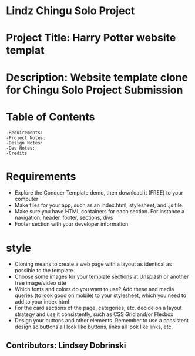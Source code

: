# Lindz Chingu Solo Project


# Project Title: Harry Potter website templat
# Description: Website template clone for Chingu Solo Project Submission

 # Table of Contents
    -Requirements:
    -Project Notes:
    -Design Notes:
    -Dev Notes:
    -Credits


# Requirements
- Explore the Conquer Template demo, then download it (FREE) to your computer
- Make files for your app, such as an index.html, stylesheet, and .js file.
-  Make sure you have HTML containers for each section. For instance a navigation, header, footer, sections, divs
-  Footer section with your developer information
# style
-  Cloning means to create a web page with a layout as identical as possible to the template.
- Choose some images for your template sections at Unsplash or another free image/video site
- Which fonts and colors do you want to use? Add these and media queries (to look good on mobile) to your stylesheet, which you need to add to your index.html
- For the card sections of the page, categories, etc. decide on a layout strategy and use it consistently, such as CSS Grid and/or Flexbox
- Design your buttons and other elements. Remember to use a consistent design so buttons all look like buttons, links all look like links, etc.



## Contributors: Lindsey Dobrinski


